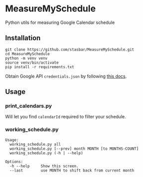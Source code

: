 # MeasureMySchedule
Python utils for measuring Google Calendar schedule

## Installation
```
git clone https://github.com/stasbar/MeasureMySchedule.git
cd MeasureMySchedule
python -m venv venv
source venv/bin/activate
pip install -r requirements.txt
```

Obtain Google API `credentials.json` by following [this docs](https://developers.google.com/calendar/quickstart/python).

## Usage
### print_calendars.py
Will let you find `calendarId` required to filter your schedule.

### working_schedule.py
```
Usage:
  working_schedule.py all
  working_schedule.py [--prev] month MONTH [to MONTHS-COUNT]
  working_schedule.py (-h | --help)

Options:
  -h --help     Show this screen.
  --last        use MONTH to shift back from current month
```


